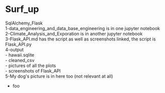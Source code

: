 # Surf_up
SqlAlchemy_Flask<br />
1-data_engineering_and_data_base_engineering is in one jupyter notebook<br />
2-Climate_Analysis_and_Exporation is in another jupyter notebook<br />
3-Flask_API.md has the script as well as screenshots linked, the script is Flask_API.py<br />
4-output <br />
    - hawaii.sqlite<br />
    - cleaned_csv<br />
    - pictures of all the plots <br />
    - screenshots of Flask_API <br />
5-My dog's picture is in here too (not relevant at all)
<ul>
<li>foo</li>
</ul>
